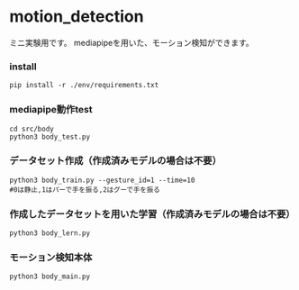 # motion_detection
ミニ実験用です。
mediapipeを用いた、モーション検知ができます。

### install
```shell
pip install -r ./env/requirements.txt
```

### mediapipe動作test
```shell
cd src/body
python3 body_test.py
```

### データセット作成（作成済みモデルの場合は不要）
```shell
python3 body_train.py --gesture_id=1 --time=10
#0は静止,1はパーで手を振る,2はグーで手を振る
```

### 作成したデータセットを用いた学習（作成済みモデルの場合は不要）
```shell
python3 body_lern.py
```

### モーション検知本体
```shell
python3 body_main.py
```